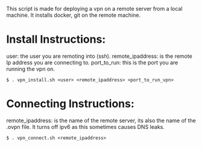 This script is made for deploying a vpn on a remote server from 
a local machine. It installs docker, git on the remote machine.

# Install Instructions:

user: the user you are remoting into (ssh).
remote_ipaddress: is the remote Ip address you are connecting to.
port_to_run: this is the port you are running the vpn on.

    $ . vpn_install.sh <user> <remote_ipaddress> <port_to_run_vpn>

# Connecting Instructions:

remote_ipaddress: is the name of the remote server, its also
the name of the .ovpn file. It turns off ipv6 as this sometimes 
causes DNS leaks.

    $ . vpn_connect.sh <remote_ipaddress>
